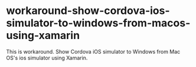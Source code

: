 # workaround-show-cordova-ios-simulator-to-windows-from-macos-using-xamarin
This is workaround. Show Cordova iOS simulator to Windows from Mac OS's ios simulator using Xamarin.
